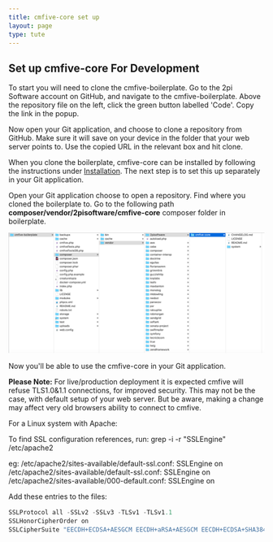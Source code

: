 ```yaml
---
title: cmfive-core set up
layout: page
type: tute
---
```


## Set up cmfive-core For Development

To start you will need to clone the cmfive-boilerplate. Go to the 2pi Software account on GitHub, and navigate to the cmfive-boilerplate. Above the repository file on the left, click the green button labelled 'Code'. Copy the link in the popup.

Now open your Git application, and choose to clone a repository from GitHub. Make sure it will save on your device in the folder that your web server points to. Use the copied URL in the relevant box and hit clone.

When you clone the boilerplate, cmfive-core can be installed by following the instructions under [Installation](/tutorials/installation/installation). The next step is to set this up separately in your Git application.

Open your Git application choose to open a repository. Find where you cloned the boilerplate to. Go to the following path **composer/vendor/2pisoftware/cmfive-core** composer folder in boilerplate.

![path to cmfive-core](/assets/images/cmfive-core_path.png)

Now you'll be able to use the cmfive-core in your Git application.

<b>Please Note:</b> For live/production deployment it is expected cmfive will refuse TLS1.0&1.1 connections, for improved security.
This may not be the case, with default setup of your web server.
But be aware, making a change may affect very old browsers ability to connect to cmfive.

For a Linux system with Apache:

To find SSL configuration references, run:
grep -i -r "SSLEngine" /etc/apache2

eg:
/etc/apache2/sites-available/default-ssl.conf:          SSLEngine on
/etc/apache2/sites-available/default-ssl.conf:                SSLEngine on
/etc/apache2/sites-available/000-default.conf:  SSLEngine on

Add these entries to the files:

```php
SSLProtocol all -SSLv2 -SSLv3 -TLSv1 -TLSv1.1
SSLHonorCipherOrder on
SSLCipherSuite "EECDH+ECDSA+AESGCM EECDH+aRSA+AESGCM EECDH+ECDSA+SHA384 EECDH+ECDSA+SHA256 EECDH+aRSA+SHA384 EECDH+aRSA+SHA256 EECDH+aRSA+RC4 EECDH EDH+aRSA RC4 !aNULL !eNULL !LOW !3DES !MD5 !EXP !PSK !SRP !DSS !RC4"
```